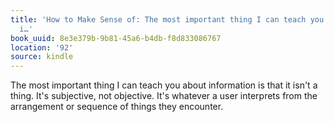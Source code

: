 ```yaml
---
title: 'How to Make Sense of: The most important thing I can teach you about information
  i…'
book_uuid: 8e3e379b-9b81-45a6-b4db-f8d833086767
location: '92'
source: kindle
---
```


The most important thing I can teach you about information is that it isn't a thing. It's subjective, not objective. It's whatever a user interprets from the arrangement or sequence of things they encounter.
